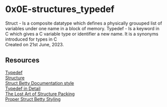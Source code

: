 # 0x0E-structures_typedef
Struct - Is a composite datatype which defines a physically grouuped list of variables under one name in a block of memory.
Typedef - Is a keyword in C which gives a C variable type or identifier a new name. It is a synonyms introduced for types in C<br> Created on 21st June, 2023.

## Resources
[Typedef](https://s3.amazonaws.com/alx-intranet.hbtn.io/uploads/misc/2021/1/c8ff3e6f7202be7fa489a584e41d005504a07c23.pdf?X-Amz-Algorithm=AWS4-HMAC-SHA256&X-Amz-Credential=AKIARDDGGGOUSBVO6H7D%2F20230621%2Fus-east-1%2Fs3%2Faws4_request&X-Amz-Date=20230621T023106Z&X-Amz-Expires=86400&X-Amz-SignedHeaders=host&X-Amz-Signature=7b2119c30a3b4af889fa9c13cc24df52ef57ec54412932a690a50ca2f75fd0bf)<br>
[Structure](https://s3.amazonaws.com/alx-intranet.hbtn.io/uploads/misc/2021/1/6eb80c79c99f6125450a0dc11b300d46238d1a5a.pdf?X-Amz-Algorithm=AWS4-HMAC-SHA256&X-Amz-Credential=AKIARDDGGGOUSBVO6H7D%2F20230621%2Fus-east-1%2Fs3%2Faws4_request&X-Amz-Date=20230621T023351Z&X-Amz-Expires=86400&X-Amz-SignedHeaders=host&X-Amz-Signature=4d080bf2eb6eb9fe526f218fa2fbf2cc416448b40723460a4e204da86c248b5b)<br>
[Struct Betty Documentation style](https://github.com/alx-tools/Betty/wiki/Documentation:-Data-structures)<br>
[Typedef in Detail](https://publications.gbdirect.co.uk//c_book/chapter8/typedef.html)<br>
[The Lost Art of Structure Packing](http://www.catb.org/esr/structure-packing/)<br>
[Proper Struct Betty Styling](https://github.com/alx-tools/Betty/wiki/Documentation:-Data-structures)
